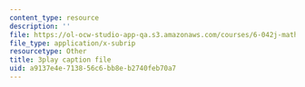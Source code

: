 ```yaml
---
content_type: resource
description: ''
file: https://ol-ocw-studio-app-qa.s3.amazonaws.com/courses/6-042j-mathematics-for-computer-science-spring-2015/a9137e4e713856c6bb8eb2740feb70a7_3WDzxt5p8c.vtt
file_type: application/x-subrip
resourcetype: Other
title: 3play caption file
uid: a9137e4e-7138-56c6-bb8e-b2740feb70a7
---
```

